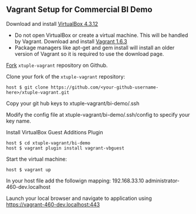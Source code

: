 ## Vagrant Setup for Commercial BI Demo ##

Download and install [VirtualBox 4.3.12](https://www.virtualbox.org/wiki/Downloads)
  - Do not open VirtualBox or create a virtual machine. This will be handled by Vagrant.
Download and install [Vagrant 1.6.3](http://www.vagrantup.com/download-archive/v1.6.3.html)
  - Package managers like apt-get and gem install will install an older version of Vagrant so it is required to use the download page.

[Fork](http://github.com/xtuple/xtuple-vagrant/fork) `xtuple-vagrant` repository on Github.

Clone your fork of the `xtuple-vagrant` repository:

    host $ git clone https://github.com/<your-github-username-here>/xtuple-vagrant.git
	
Copy your git hub keys to
    xtuple-vagrant/bi-demo/.ssh
	
Modify the config file at xtuple-vagrant/bi-demo/.ssh/config to specify your key name.

Install VirtualBox Guest Additions Plugin

    host $ cd xtuple-vagrant/bi-demo
    host $ vagrant plugin install vagrant-vbguest
	
Start the virtual machine:

    host $ vagrant up

In your host file add the followign mapping:
  192.168.33.10 administrator-460-dev.localhost
	
Launch your local browser and navigate to application using https://vagrant-460-dev.localhost:443